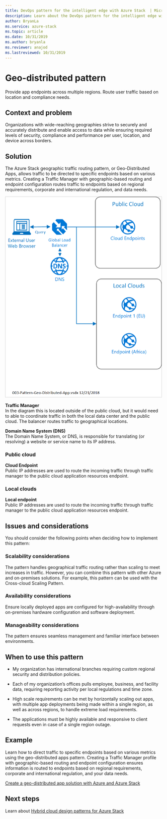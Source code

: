 ```yaml
---
title: DevOps pattern for the intelligent edge with Azure Stack  | Microsoft Docs
description: Learn about the DevOps pattern for the intelligent edge with Azure Stack.
author: BryanLa
ms.service: azure-stack
ms.topic: article
ms.date: 10/31/2019
ms.author: bryanla
ms.reviewer: anajod
ms.lastreviewed: 10/31/2019
---
```


# Geo-distributed pattern

Provide app endpoints across multiple regions. Route user traffic based on location and compliance needs.

## Context and problem

Organizations with wide-reaching geographies strive to securely and accurately distribute and enable access to data while ensuring required levels of security, compliance and performance per user, location, and device across borders.

## Solution

The Azure Stack geographic traffic routing pattern, or Geo-Distributed Apps, allows traffic to be directed to specific endpoints based on various metrics. Creating a Traffic Manager with geographic-based routing and endpoint configuration routes traffic to endpoints based on regional requirements, corporate and international regulation, and data needs.

![Geo-distributed pattern](media/azure-stack-edge-pattern-geo-distribution/geo-distribution.png)

**Traffic Manager**  
In the diagram this is located outside of the public cloud, but it would need to able to coordinate traffic in both the local data center and the public cloud. The balancer routes traffic to geographical locations.

**Domain Name System (DNS)**  
The Domain Name System, or DNS, is responsible for translating (or resolving) a website or service name to its IP address.

### Public cloud

**Cloud Endpoint**  
Public IP addresses are used to route the incoming traffic through traffic manager to the public cloud application resources endpoint.  

### Local clouds

**Local endpoint**  
Public IP addresses are used to route the incoming traffic through traffic manager to the public cloud application resources endpoint.

## Issues and considerations

You should consider the following points when deciding how to implement this pattern:

### Scalability considerations

The pattern handles geographical traffic routing rather than scaling to meet increases in traffic. However, you can combine this pattern with other Azure and on-premises solutions. For example, this pattern can be used with the Cross-cloud Scaling Pattern.

### Availability considerations

Ensure locally deployed apps are configured for high-availability through on-premises hardware configuration and software deployment.

### Manageability considerations

The pattern ensures seamless management and familiar interface between environments.

## When to use this pattern

-   My organization has international branches requiring custom regional security and distribution policies.

-   Each of my organization’s offices pulls employee, business, and facility data, requiring reporting activity per local regulations and time zone.

-   High scale requirements can be met by horizontally scaling out apps, with multiple app deployments being made within a single region, as well as across regions, to handle extreme load requirements.

-   The applications must be highly available and responsive to client requests even in case of a single region outage.

## Example

Learn how to direct traffic to specific endpoints based on various metrics using the geo-distributed apps pattern. Creating a Traffic Manager profile with geographic-based routing and endpoint configuration ensures information is routed to endpoints based on regional requirements, corporate and international regulation, and your data needs.

[Create a geo-distributed app solution with Azure and Azure Stack](https://docs.microsoft.com/azure/azure-stack/user/azure-stack-solution-geo-distributed)

## Next steps

Learn about [Hybrid cloud design patterns for Azure Stack](azure-stack-edge-pattern-overview.md)
